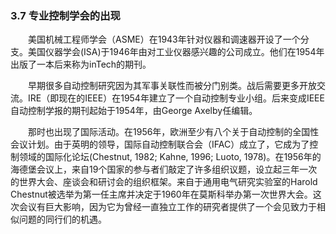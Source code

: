 ### 3.7 专业控制学会的出现
　　美国机械工程师学会（ASME）在1943年针对仪器和调速器开设了一个分支。美国仪器学会(ISA)于1946年由对工业仪器感兴趣的公司成立。他们在1954年出版了一本后来称为inTech的期刊。
  
　　早期很多自动控制研究因为其军事关联性而被分门别类。战后需要更多开放交流。IRE（即现在的IEEE）在1954年建立了一个自动控制专业小组。后来变成IEEE自动控制学报的期刊起始于1954年，由George Axelby任编辑。
  
　　那时也出现了国际活动。在1956年，欧洲至少有八个关于自动控制的全国性会议计划。由于英明的领导，国际自动控制联合会（IFAC）成立了，它成为了控制领域的国际化论坛(Chestnut, 1982; Kahne, 1996; Luoto, 1978)。在1956年的海德堡会议上，来自19个国家的参与者们敲定了许多组织议题，设立起三年一次的世界大会、座谈会和研讨会的组织框架。来自于通用电气研究实验室的Harold Chestnut被选举为第一任主席并决定于1960年在莫斯科举办第一次世界大会。这次会议有巨大影响，因为它为曾经一直独立工作的研究者提供了一个会见致力于相似问题的同行们的机遇。　

